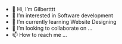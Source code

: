 - 👋 Hi, I’m Gilbertttt
- 👀 I’m interested in Software development
- 🌱 I’m currently learning Website Designing
- 💞️ I’m looking to collaborate on ...
- 📫 How to reach me ...

<!---
Gilbertttt/Gilbertttt is a ✨ special ✨ repository because its `README.md` (this file) appears on your GitHub profile.
You can click the Preview link to take a look at your changes.
--->
